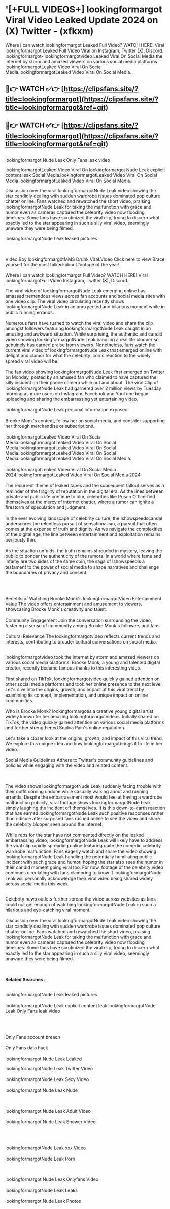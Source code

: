 #  '[+FULL VIDEOS+] lookingformargot Viral Video Leaked Update 2024 on (X) Twitter - (xfkxm)

Where i can watch lookingformargot Leaked Full Video? WATCH HERE! Viral lookingformargot Leaked Full Video Viral on Instagram, Twitter (X), Discord.
lookingformargot- lookingformargotvideo Leaked Viral On Social Media the internet by storm and amazed viewers on various social media platforms.
lookingformargotLeaked Video Viral On Social Media.lookingformargotLeaked Video Viral On Social Media.




## 🔴👉 WATCH ✅👉 [https://clipsfans.site/?title=lookingformargot](https://clipsfans.site/?title=lookingformargot&ref=git)


## 🔴👉 WATCH ✅👉 [https://clipsfans.site/?title=lookingformargot](https://clipsfans.site/?title=lookingformargot&ref=git)
##


lookingformargot Nude Leak Only Fans leak video 


lookingformargotLeaked Video Viral On  lookingformargot Nude Leak explicit content leak Social Media.lookingformargotLeaked Video Viral On Social Media.lookingformargotLeaked Video Viral On Social Media.



Discussion over the viral lookingformargotNude Leak video showing the star candidly dealing with sudden wardrobe issues dominated pop culture chatter online. Fans watched and rewatched the short video, praising lookingformargotNude Leak for taking the malfunction with grace and humor even as cameras captured the celebrity video now flooding timelines. Some fans have scrutinized the viral clip, trying to discern what exactly led to the star appearing in such a silly viral video, seemingly unaware they were being filmed.


lookingformargotNude Leak leaked pictures


  <br>

  <br>
Video Boy lookingformargotMMS Drunk Viral.Video Click here to view Brace yourself for the most talked-about footage of the year!
<br><br>
Where i can watch lookingformargot Full Video? WATCH HERE! Viral lookingformargotFull Video Instagram, Twitter (X), Discord.

The viral video of lookingformargotNude Leak emerging online has amassed tremendous views across fan accounts and social media sites with one video clip. The viral video circulating recently shows lookingformargotNude Leak in an unexpected and hilarious moment while in public running errands.
<br><br>
Numerous fans have rushed to watch the viral video and share the clip amongst followers featuring lookingformargotNude Leak caught in an amusing and awkward situation. While surprising, the authentic and candid video showing lookingformargotNude Leak handling a real life blooper so genuinely has earned praise from viewers. Nonetheless, fans watch the current viral video of lookingformargotNude Leak that emerged online with delight and clamor for what the celebrity icon's reaction to the widely spread viral video will be.
<br><br>
The fan video showing lookingformargotNude Leak first emerged on Twitter on Monday, posted by an amused fan who claimed to have captured the silly incident on their phone camera while out and about. The viral Clip of lookingformargotNude Leak had garnered over 2 million views by Tuesday morning as more users on Instagram, Facebook and YouTube began uploading and sharing the embarrassing yet entertaining video.
<br><br>
lookingformargotNude Leak personal information exposed
<br><br>
Brooke Monk's content, follow her on social media, and consider supporting her through merchandise or subscriptions.
<br><br>
lookingformargotLeaked Video Viral On Social Media.lookingformargotLeaked Video Viral On Social Media.lookingformargotLeaked Video Viral On Social Media.lookingformargotLeaked Video Viral On Social Media.lookingformargotLeaked Video Viral On Social Media.
<br><br>
lookingformargotLeaked Video Viral On Social Media 2024.lookingformargotLeaked Video Viral On Social Media 2024.
<br><br>
The recurrent theme of leaked tapes and the subsequent fallout serves as a reminder of the fragility of reputation in the digital era. As the lines between private and public life continue to blur, celebrities like Prison Officerfind themselves at the mercy of internet chatter, where a rumor can ignite a firestorm of speculation and judgment.
<br><br>
In the ever evolving landscape of celebrity culture, the Ishowspeedscandal underscores the relentless pursuit of sensationalism, a pursuit that often comes at the expense of truth and dignity. As we navigate the complexities of the digital age, the line between entertainment and exploitation remains perilously thin.
<br><br>
As the situation unfolds, the truth remains shrouded in mystery, leaving the public to ponder the authenticity of the rumors. In a world where fame and infamy are two sides of the same coin, the saga of Ishowspeedis a testament to the power of social media to shape narratives and challenge the boundaries of privacy and consent.
<br><br>

<br><br>
Benefits of Watching Brooke Monk's lookingformargotVideo Entertainment Value The video offers entertainment and amusement to viewers, showcasing Brooke Monk's creativity and talent.
<br><br>
Community Engagement Join the conversation surrounding the video, fostering a sense of community among Brooke Monk's followers and fans.
<br><br>
Cultural Relevance The lookingformargotvideo reflects current trends and interests, contributing to broader cultural conversations on social media.
<br><br>


lookingformargotvideo took the internet by storm and amazed viewers on various social media platforms. Brooke Monk, a young and talented digital creator, recently became famous thanks to this interesting video.
<br><br>
First shared on TikTok, lookingformargotvideo quickly gained attention on other social media platforms and took her online presence to the next level. Let's dive into the origins, growth, and impact of this viral trend by examining its concept, implementation, and unique impact on online communities.
<br><br>
Who is Brooke Monk? lookingformargotis a creative young digital artist widely known for her amazing lookingformargotvideos. Initially shared on TikTok, the video quickly gained attention on various social media platforms and further strengthened Sophia Rain's online reputation.
<br><br>
Let's take a closer look at the origins, growth, and impact of this viral trend. We explore this unique idea and how lookingformargotbrings it to life in her video.
<br><br>
Social Media Guidelines Adhere to Twitter's community guidelines and policies while engaging with the video and related content.


<br><br>
The video shows lookingformargotNude Leak suddenly facing trouble with their outfit coming undone while casually walking about and running errands. Despite the embarrassment most would feel at having a wardrobe malfunction publicly, viral footage shows lookingformargotNude Leak simply laughing the incident off themselves. It is this down-to-earth reaction that has earned lookingformargotNude Leak such positive responses rather than ridicule after surprised fans rushed online to see the video and share the celebrity blooper seen around the internet.
<br><br>
While reps for the star have not commented directly on the leaked embarrassing video, lookingformargotNude Leak will likely have to address the viral clip rapidly spreading online featuring quite the comedic celebrity wardrobe malfunction. Fans eagerly watch and share the video showing lookingformargotNude Leak handling the potentially humiliating public incident with such grace and humor, hoping the star also sees the humor in their candid moment going viral too. For now, footage of the celebrity video continues circulating with fans clamoring to know if lookingformargotNude Leak will personally acknowledge their viral video being shared widely across social media this week.
<br><br>

Celebrity news outlets further spread the video across websites as fans could not get enough of watching lookingformargotNude Leak in such a hilarious and eye-catching viral moment.
<br><br>
Discussion over the viral lookingformargotNude Leak video showing the star candidly dealing with sudden wardrobe issues dominated pop culture chatter online. Fans watched and rewatched the short video, praising lookingformargotNude Leak for taking the malfunction with grace and humor even as cameras captured the celebrity video now flooding timelines. Some fans have scrutinized the viral clip, trying to discern what exactly led to the star appearing in such a silly viral video, seemingly unaware they were being filmed.


<br><br>
<strong>Related Searches :</strong>
<br><br>

lookingformargotNude Leak leaked pictures
<br><br>
lookingformargotNude Leak explicit content leak
lookingformargotNude Leak Only Fans leak video
<br><br>

<br><br>
Only Fans account breach
<br><br>
Only Fans data hack
<br><br>
lookingformargot Nude Leak Leaked

lookingformargotNude Leak Twitter Video
<br><br>
lookingformargotNude Leak Sexy Video
<br><br>
lookingformargot Nude Leak Nude

<br><br>
lookingformargot Nude Leak Adult Video
<br><br>
lookingformargot Nude Leak Shower Video
<br><br>

<br><br>
lookingformargotNude Leak xxx Video
<br><br>
lookingformargotNude Leak Porn

<br><br>
lookingformargot Nude Leak Onlyfans Video
<br><br>
lookingformargotNude Leak Leaks
<br><br>
lookingformargot Nude Leak Photos
